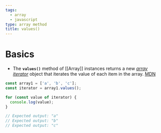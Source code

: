 ```yaml
---
tags:
  - array
  - javascript
type: array method
title: values()
---
```

# Basics
- The **`values()`** method of [[Array]] instances returns a new _[array iterator](https://developer.mozilla.org/en-US/docs/Web/JavaScript/Reference/Global_Objects/Iterator)_ object that iterates the value of each item in the array. [MDN](https://developer.mozilla.org/en-US/docs/Web/JavaScript/Reference/Global_Objects/Array/values)
```javascript
const array1 = ['a', 'b', 'c'];
const iterator = array1.values();

for (const value of iterator) {
  console.log(value);
}

// Expected output: "a"
// Expected output: "b"
// Expected output: "c"

```
